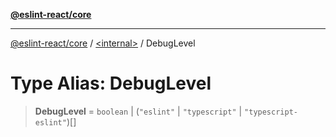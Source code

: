 [**@eslint-react/core**](../../README.md)

***

[@eslint-react/core](../../README.md) / [\<internal\>](../README.md) / DebugLevel

# Type Alias: DebugLevel

> **DebugLevel** = `boolean` \| (`"eslint"` \| `"typescript"` \| `"typescript-eslint"`)[]
